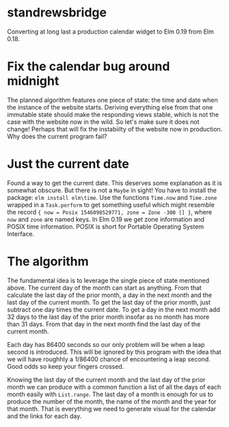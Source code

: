 # standrewsbridge
Converting at long last a production calendar widget to Elm 0.19 from Elm 0.18.
# Fix the calendar bug around midnight
The planned algorithm features one piece of state: the time and date when the instance of the website starts. Deriving everything else from that one immutable state should make the responding views stable, which is not the case with the website now in the wild. So let's make sure it does not change! Perhaps that will fix the instabiilty of the website now in production. Why does the current program fail?
# Just the current date
Found a way to get the current date. This deserves some explanation as it is somewhat obscure. But there is not a `Maybe` in sight! You have to install the package: `elm install elm\time`. Use the functions `Time.now` and `Time.zone` wrapped in a `Task.perform` to get something useful which might resemble the record `{ now = Posix 1546098529771, zone = Zone -300 [] }`, where `now` and `zone` are named keys. In Elm 0.19 we get zone information and POSIX time information. POSIX is short for Portable Operating System Interface. 
# The algorithm
The fundamental idea is to leverage the single piece of state mentioned above. The current day of the month can start as anything. From that calculate the last day of the prior month, a day in the next month and the last day of the current month. To get the last day of the prior month, just subtract one day times the current date. To get a day in the next month add 32 days to the last day of the prior month insofar as no month has more than 31 days. From that day in the next month find the last day of the current month.

Each day has 86400 seconds so our only problem will be when a leap second is introduced. This will be ignored by this program with the idea that we will have roughhly a 1/86400 chance of encountering a leap second. Good odds so keep your fingers crossed.

Knowing the last day of the current month and the last day of the prior month we can produce with a common function a list of all the days of each month easily with `List.range`. The last day of a month is enough for us to produce the number of the month, the name of the month and the year for that month. That is everything we need to generate visual for the calendar and the links for each day.

